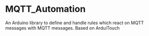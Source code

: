 # MQTT_Automation
An Arduino library to define and handle rules which react on MQTT messages with MQTT messages. Based on ArduiTouch
